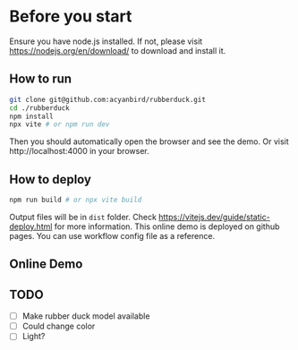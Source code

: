 # Before you start
Ensure you have node.js installed. If not, please visit https://nodejs.org/en/download/ to download and install it.

## How to run
```bash
git clone git@github.com:acyanbird/rubberduck.git
cd ./rubberduck
npm install
npx vite # or npm run dev
```
Then you should automatically open the browser and see the demo.
Or visit http://localhost:4000 in your browser.

## How to deploy
```bash
npm run build # or npx vite build
```
Output files will be in `dist` folder. Check https://vitejs.dev/guide/static-deploy.html for more information.
This online demo is deployed on github pages. You can use workflow config file as a reference.

## Online Demo


## TODO
- [ ] Make rubber duck model available
- [ ] Could change color
- [ ] Light?
